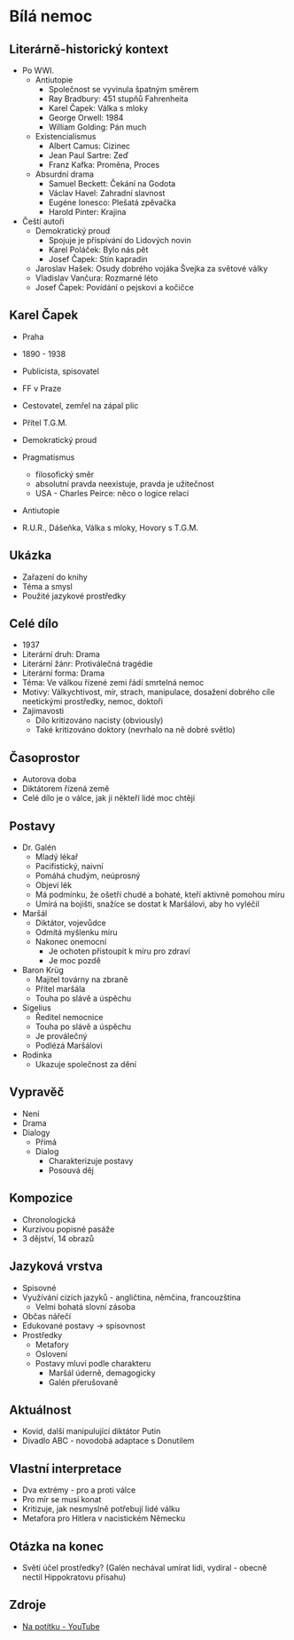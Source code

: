 # Bílá nemoc

## Literárně-historický kontext
- Po WWI.
    - Antiutopie
        - Společnost se vyvinula špatným směrem
        - Ray Bradbury: 451 stupňů Fahrenheita
        - Karel Čapek: Válka s mloky
        - George Orwell: 1984
        - William Golding: Pán much
    - Existencialismus
        - Albert Camus: Cizinec
        - Jean Paul Sartre: Zeď
        - Franz Kafka: Proměna, Proces
    - Absurdní drama
        - Samuel Beckett: Čekání na Godota
        - Václav Havel: Zahradní slavnost
        - Eugéne Ionesco: Plešatá zpěvačka
        - Harold Pinter: Krajina
- Čeští autoři
    - Demokratický proud
        - Spojuje je přispívání do Lidových novin
        - Karel Poláček: Bylo nás pět
        - Josef Čapek: Stín kapradin
    - Jaroslav Hašek: Osudy dobrého vojáka Švejka za světové války
    - Vladislav Vančura: Rozmarné léto
    - Josef Čapek: Povídání o pejskovi a kočičce

## Karel Čapek
- Praha
- 1890 - 1938
- Publicista, spisovatel
- FF v Praze
- Cestovatel, zemřel na zápal plic
- Přítel T.G.M.

- Demokratický proud
- Pragmatismus
    - filosofický směr
    - absolutní pravda neexistuje, pravda je užitečnost
    - USA - Charles Peirce: něco o logice relací
- Antiutopie

- R.U.R., Dášeňka, Válka s mloky, Hovory s T.G.M.

## Ukázka
- Zařazení do knihy
- Téma a smysl
- Použité jazykové prostředky

## Celé dílo
- 1937
- Literární druh: Drama
- Literární žánr: Protiválečná tragédie
- Literární forma: Drama
- Téma: Ve válkou řízené zemi řádí smrtelná nemoc
- Motivy: Válkychtivost, mír, strach, manipulace, dosažení dobrého cíle neetickými prostředky, nemoc, doktoři
- Zajímavosti
    - Dílo kritizováno nacisty (obviously)
    - Také kritizováno doktory (nevrhalo na ně dobré světlo)

## Časoprostor
- Autorova doba
- Diktátorem řízená země
- Celé dílo je o válce, jak ji někteří lidé moc chtějí

## Postavy
- Dr. Galén
    - Mladý lékař
    - Pacifistický, naivní
    - Pomáhá chudým, neúprosný
    - Objeví lék
    - Má podmínku, že ošetří chudé a bohaté, kteří aktivně pomohou míru
    - Umírá na bojišti, snažíce se dostat k Maršálovi, aby ho vyléčil
- Maršál
    - Diktátor, vojevůdce
    - Odmítá myšlenku míru
    - Nakonec onemocní
        - Je ochoten přistoupit k míru pro zdraví
        - Je moc pozdě
- Baron Krüg
    - Majitel továrny na zbraně
    - Přítel maršála
    - Touha po slávě a úspěchu
- Sigelius
    - Ředitel nemocnice
    - Touha po slávě a úspěchu
    - Je proválečný
    - Podlézá Maršálovi
- Rodinka
    - Ukazuje společnost za dění

## Vypravěč
- Není
- Drama
- Dialogy
    - Přímá
    - Dialog
        - Charakterizuje postavy
        - Posouvá děj

## Kompozice
- Chronologická
- Kurzívou popisné pasáže
- 3 dějství, 14 obrazů

## Jazyková vrstva
- Spisovné
- Využívání cizích jazyků - angličtina, němčina, francouzština
    - Velmi bohatá slovní zásoba
- Občas nářečí
- Edukované postavy -> spisovnost
- Prostředky
    - Metafory
    - Oslovení
    - Postavy mluví podle charakteru
        - Maršál úderně, demagogicky
        - Galén přerušovaně

## Aktuálnost
- Kovid, další manipulující diktátor Putin
- Divadlo ABC - novodobá adaptace s Donutilem

## Vlastní interpretace
- Dva extrémy - pro a proti válce
- Pro mír se musí konat
- Kritizuje, jak nesmyslně potřebují lidé válku
- Metafora pro Hitlera v nacistickém Německu

## Otázka na konec
- Světí účel prostředky? (Galén nechával umírat lidi, vydíral - obecně nectil Hippokratovu přísahu)

## Zdroje
- [Na potítku - YouTube](https://www.youtube.com/watch?v=y9gwXi-tPpI)
